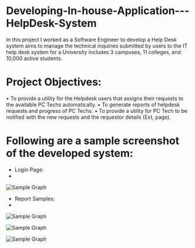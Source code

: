 # Developing-In-house-Application---HelpDesk-System
In this project I worked as a Software Engineer to develop a Help Desk system aims to manage the technical inquiries submitted by  users to the IT help desk system for a University includes 3 campuses, 11 colleges, and 10,000 active students.

# Project Objectives: 
•	To provide a utility for the Helpdesk users that assigns their requests to the available PC Techs automatically.
•	To generate reports of helpdesk requests and progress of PC Techs.
•	To provide a utility for PC Tech to be notified with the new requests and the requestor details (Ext, page).

# Following are a sample screenshot of the developed system:
* Login Page:
* 
![Sample Graph]([https://github.com/mutawakel-oss/Implementation-of-ERP---Oracle-PeopleSoft-Campus-Solution/blob/main/1.png](https://github.com/mutawakel-oss/Developing-In-house-Application---HelpDesk-System/blob/main/Screenshots/4.jpg))
* Report Samples:
* 
![Sample Graph]([https://github.com/mutawakel-oss/Implementation-of-ERP---Oracle-PeopleSoft-Campus-Solution/blob/main/1.png](https://github.com/mutawakel-oss/Developing-In-house-Application---HelpDesk-System/blob/main/Screenshots/5.jpg))

![Sample Graph]([https://github.com/mutawakel-oss/Implementation-of-ERP---Oracle-PeopleSoft-Campus-Solution/blob/main/1.png](https://github.com/mutawakel-oss/Developing-In-house-Application---HelpDesk-System/blob/main/Screenshots/6.jpg))

![Sample Graph]([https://github.com/mutawakel-oss/Implementation-of-ERP---Oracle-PeopleSoft-Campus-Solution/blob/main/1.png](https://github.com/mutawakel-oss/Developing-In-house-Application---HelpDesk-System/blob/main/Screenshots/7.jpg))

